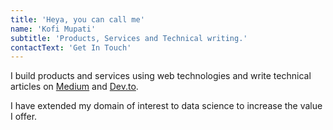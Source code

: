 ```yaml
---
title: 'Heya, you can call me'
name: 'Kofi Mupati'
subtitle: 'Products, Services and Technical writing.'
contactText: 'Get In Touch'
---
```


I build products and services using web technologies and write technical articles on <a href="https://mupati.medium.com" target="_blank" rel="noreferrer noopener">Medium</a> and <a href="https://dev.to/mupati" target="_blank" rel="noreferrer noopener">Dev.to</a>.

I have extended my domain of interest to data science to increase the value I offer.
